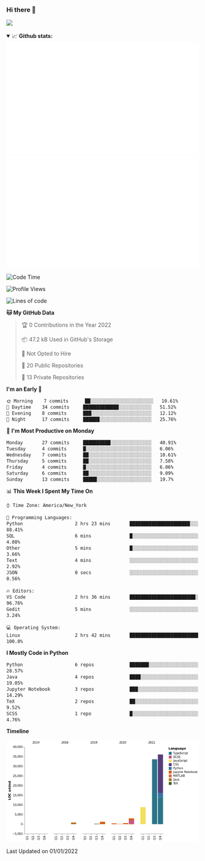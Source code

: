 ### Hi there 👋
 <!--<a href=""><img src="https://img.shields.io/badge/gmail-%23D14836.svg?&style=for-the-badge&logo=gmail&logoColor=white"/></a>-->
 <a href="https://twitter.com/shahanM"><img src="https://img.shields.io/badge/twitter-%231DA1F2.svg?&style=for-the-badge&logo=twitter&logoColor=white"/></a>
 <!--<a href=""><img src="https://img.shields.io/badge/linkedin-%230077B5.svg?&style=for-the-badge&logo=linkedin&logoColor=white"/></a>-->
<details open>
  <summary>📈 <b>Github stats:</b></summary>
  <img src="https://github.com/ShahanM/github-stats/blob/master/generated/overview.svg"/>
  <img src="https://github.com/ShahanM/github-stats/blob/master/generated/languages.svg"/>
</details>

<!--
**ShahanM/ShahanM** is a ✨ _special_ ✨ repository because its `README.md` (this file) appears on your GitHub profile.

Here are some ideas to get you started:

- 🔭 I’m currently working on ...
- 🌱 I’m currently learning ...
- 👯 I’m looking to collaborate on ...
- 🤔 I’m looking for help with ...
- 💬 Ask me about ...
- 📫 How to reach me: ...
- 😄 Pronouns: ...
- ⚡ Fun fact: ...
-->

<!--START_SECTION:waka-->
![Code Time](http://img.shields.io/badge/Code%20Time-46%20hrs%2012%20mins-blue)

![Profile Views](http://img.shields.io/badge/Profile%20Views-0-blue)

![Lines of code](https://img.shields.io/badge/From%20Hello%20World%20I%27ve%20Written-85%20Thousand%20lines%20of%20code-blue)

**🐱 My GitHub Data** 

> 🏆 0 Contributions in the Year 2022
 > 
> 📦 47.2 kB Used in GitHub's Storage 
 > 
> 🚫 Not Opted to Hire
 > 
> 📜 20 Public Repositories 
 > 
> 🔑 13 Private Repositories  
 > 
**I'm an Early 🐤** 

```text
🌞 Morning    7 commits      ██░░░░░░░░░░░░░░░░░░░░░░░   10.61% 
🌆 Daytime    34 commits     █████████████░░░░░░░░░░░░   51.52% 
🌃 Evening    8 commits      ███░░░░░░░░░░░░░░░░░░░░░░   12.12% 
🌙 Night      17 commits     ██████░░░░░░░░░░░░░░░░░░░   25.76%

```
📅 **I'm Most Productive on Monday** 

```text
Monday       27 commits     ██████████░░░░░░░░░░░░░░░   40.91% 
Tuesday      4 commits      █░░░░░░░░░░░░░░░░░░░░░░░░   6.06% 
Wednesday    7 commits      ██░░░░░░░░░░░░░░░░░░░░░░░   10.61% 
Thursday     5 commits      ██░░░░░░░░░░░░░░░░░░░░░░░   7.58% 
Friday       4 commits      █░░░░░░░░░░░░░░░░░░░░░░░░   6.06% 
Saturday     6 commits      ██░░░░░░░░░░░░░░░░░░░░░░░   9.09% 
Sunday       13 commits     █████░░░░░░░░░░░░░░░░░░░░   19.7%

```


📊 **This Week I Spent My Time On** 

```text
⌚︎ Time Zone: America/New_York

💬 Programming Languages: 
Python                   2 hrs 23 mins       ██████████████████████░░░   88.41% 
SQL                      6 mins              █░░░░░░░░░░░░░░░░░░░░░░░░   4.08% 
Other                    5 mins              █░░░░░░░░░░░░░░░░░░░░░░░░   3.66% 
Text                     4 mins              ░░░░░░░░░░░░░░░░░░░░░░░░░   2.92% 
JSON                     0 secs              ░░░░░░░░░░░░░░░░░░░░░░░░░   0.56%

🔥 Editors: 
VS Code                  2 hrs 36 mins       ████████████████████████░   96.76% 
Gedit                    5 mins              ░░░░░░░░░░░░░░░░░░░░░░░░░   3.24%

💻 Operating System: 
Linux                    2 hrs 42 mins       █████████████████████████   100.0%

```

**I Mostly Code in Python** 

```text
Python                   6 repos             ███████░░░░░░░░░░░░░░░░░░   28.57% 
Java                     4 repos             ████░░░░░░░░░░░░░░░░░░░░░   19.05% 
Jupyter Notebook         3 repos             ███░░░░░░░░░░░░░░░░░░░░░░   14.29% 
TeX                      2 repos             ██░░░░░░░░░░░░░░░░░░░░░░░   9.52% 
SCSS                     1 repo              █░░░░░░░░░░░░░░░░░░░░░░░░   4.76%

```


**Timeline**

![Chart not found](https://raw.githubusercontent.com/ShahanM/ShahanM/main/charts/bar_graph.png) 


 Last Updated on 01/01/2022
<!--END_SECTION:waka-->